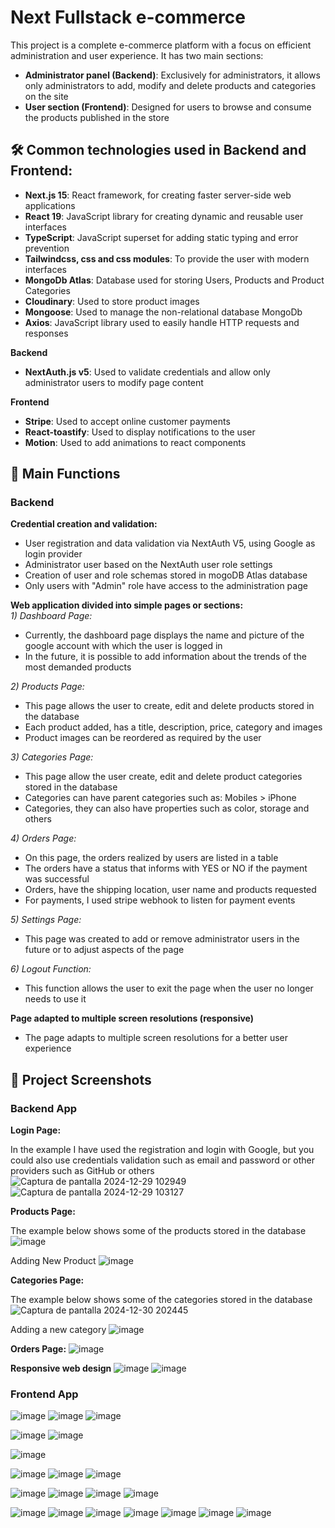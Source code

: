 # Next Fullstack e-commerce

This project is a complete e-commerce platform with a focus on efficient administration and user experience. It has two main sections:
- **Administrator panel (Backend)**: Exclusively for administrators, it allows only administrators to add, modify and delete products and categories on the site
- **User section (Frontend)**: Designed for users to browse and consume the products published in the store

## 🛠️ Common technologies used in Backend and Frontend:
- **Next.js 15**: React framework, for creating faster server-side web applications
- **React 19**: JavaScript library for creating dynamic and reusable user interfaces
- **TypeScript**: JavaScript superset for adding static typing and error prevention
- **Tailwindcss, css and css modules**: To provide the user with modern interfaces
- **MongoDb Atlas**: Database used for storing Users, Products and Product Categories
- **Cloudinary**: Used to store product images
- **Mongoose**: Used to manage the non-relational database MongoDb
- **Axios**: JavaScript library used to easily handle HTTP requests and responses

**Backend**
- **NextAuth.js v5**: Used to validate credentials and allow only administrator users to modify page content

**Frontend**
- **Stripe**: Used to accept online customer payments
- **React-toastify**: Used to display notifications to the user
- **Motion**: Used to add animations to react components

## 🚀 Main Functions
### Backend

**Credential creation and validation:**
- User registration and data validation via NextAuth V5, using Google as login provider
- Administrator user based on the NextAuth user role settings
- Creation of user and role schemas stored in mogoDB Atlas database
- Only users with "Admin" role have access to the administration page

**Web application divided into simple pages or sections:** <br/>
*1) Dashboard Page:*
- Currently, the dashboard page displays the name and picture of the google account with which the user is logged in
- In the future, it is possible to add information about the trends of the most demanded products

*2) Products Page:*
- This page allows the user to create, edit and delete products stored in the database
- Each product added, has a title, description, price, category and images
- Product images can be reordered as required by the user

*3) Categories Page:*
- This page allow the user create, edit and delete product categories stored in the database
- Categories can have parent categories such as: Mobiles > iPhone
- Categories, they can also have properties such as color, storage and others

*4) Orders Page:*
- On this page, the orders realized by users are listed in a table
- The orders have a status that informs with YES or NO if the payment was successful
- Orders, have the shipping location, user name and products requested
- For payments, I used stripe webhook to listen for payment events

*5) Settings Page:*
- This page was created to add or remove administrator users in the future or to adjust aspects of the page

*6) Logout Function:*
- This function allows the user to exit the page when the user no longer needs to use it

**Page adapted to multiple screen resolutions (responsive)**
- The page adapts to multiple screen resolutions for a better user experience

## 📸 Project Screenshots
### Backend App
**Login Page:**

In the example I have used the registration and login with Google, but you could also use credentials validation such as email and password or other providers such as GitHub or others
![Captura de pantalla 2024-12-29 102949](https://github.com/user-attachments/assets/54080ce7-de5f-4183-953c-015714dea98c)
![Captura de pantalla 2024-12-29 103127](https://github.com/user-attachments/assets/c7549622-619f-4711-8faf-4e5219fa2903)

**Products Page:**

The example below shows some of the products stored in the database
![image](https://github.com/user-attachments/assets/a25616c2-e632-4035-b70e-0a6f1fb5a335)

Adding New Product
![image](https://github.com/user-attachments/assets/da7c04b2-c04e-4249-a862-d05632647d70)

**Categories Page:**

The example below shows some of the categories stored in the database
![Captura de pantalla 2024-12-30 202445](https://github.com/user-attachments/assets/e111c115-c19a-4856-bd1d-2aad63eea172)

Adding a new category
![image](https://github.com/user-attachments/assets/dc5903e9-c916-4d08-9f0a-c8ec310bd1f1)

**Orders Page:**
![image](https://github.com/user-attachments/assets/6097c882-28eb-4a4b-85b8-406c88df098a)

**Responsive web design**
![image](https://github.com/user-attachments/assets/6cf125e9-3334-420b-9b1e-b09d48f4d477)
![image](https://github.com/user-attachments/assets/dbdb97c7-747e-42ad-b9ec-680bff4f87ed)

### Frontend App
![image](https://github.com/user-attachments/assets/e9004dbb-1c72-4bfc-9439-e6139fcd28a7)
![image](https://github.com/user-attachments/assets/0df28ca9-9da1-4460-95dd-f178049b5914)
![image](https://github.com/user-attachments/assets/01bf54a4-9f4e-47e2-9ee4-67ab8f7b13c5)

![image](https://github.com/user-attachments/assets/60d48bcf-865f-48d4-b06f-5f8debfa0e6b)
![image](https://github.com/user-attachments/assets/8fdb79d8-dd71-4d38-b82f-fd6d10c015a3)

![image](https://github.com/user-attachments/assets/4ca107b1-db1b-4e3e-91ac-6b4c2e9da4ea)

![image](https://github.com/user-attachments/assets/79060ea1-6a78-48e4-9986-b6f8cec39cf9)
![image](https://github.com/user-attachments/assets/9f19207e-4779-4bb6-8db3-40b086c34cdf)
![image](https://github.com/user-attachments/assets/7d73d6b7-1c33-46c0-8671-dec01dbdb9e3)

![image](https://github.com/user-attachments/assets/9218435c-79e0-4351-9efe-900d1d808685)
![image](https://github.com/user-attachments/assets/1fc99b76-b771-46d7-b47b-5204ffb6e002)
![image](https://github.com/user-attachments/assets/a0f9f6d5-5f20-46e7-9d38-92745ea16ee2)
![image](https://github.com/user-attachments/assets/3633f397-682f-4cac-9201-c5d89145a68c)

![image](https://github.com/user-attachments/assets/03c2d1f3-a756-463f-bd05-fc7ef7ec400a)
![image](https://github.com/user-attachments/assets/f03af7db-9678-4dde-bd1f-2ac36680a47a)
![image](https://github.com/user-attachments/assets/a8ebf01d-7870-4ac4-bed6-ab4192e4d328)
![image](https://github.com/user-attachments/assets/14431f3f-339e-42e4-8d9e-caa4eb0322de)
![image](https://github.com/user-attachments/assets/88098930-4ae3-4511-95b6-62a86937bba3)
![image](https://github.com/user-attachments/assets/a9531534-22d8-4882-a6a3-ea7fe72ded72)
![image](https://github.com/user-attachments/assets/262ea975-baea-4e1a-b7a3-6aa8ba178ddb)


